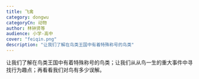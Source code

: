 ```yaml
---
title: 飞禽
category: dongwu
categoryCn: 动物
author: 林钟贤等
audience: 小学-高中
cover: "feiqin.png"
description: "让我们了解在鸟类王国中有着特殊称号的鸟类"
---
```


让我们了解在鸟类王国中有着特殊称号的鸟类；让我们从从鸟一生的重大事件中寻找行为趣点；再看看我们对鸟有多少误解。